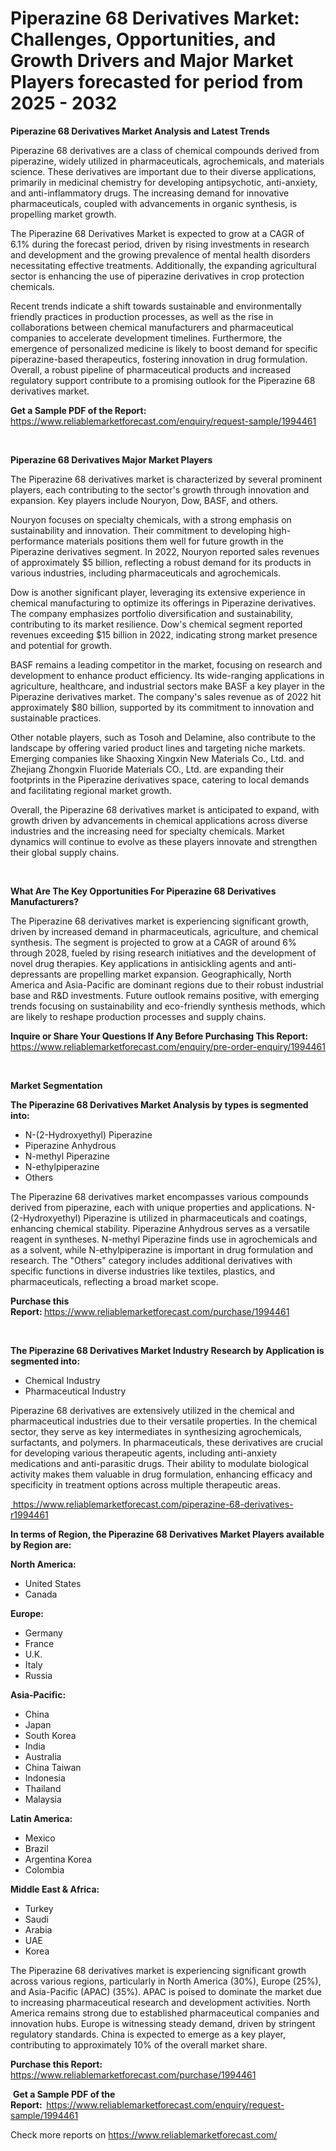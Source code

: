<p><h1>Piperazine 68 Derivatives Market: Challenges, Opportunities, and Growth Drivers and Major Market Players forecasted for period from 2025 - 2032</h1></p><p><strong>Piperazine 68 Derivatives Market Analysis and Latest Trends</strong></p>
<p><p>Piperazine 68 derivatives are a class of chemical compounds derived from piperazine, widely utilized in pharmaceuticals, agrochemicals, and materials science. These derivatives are important due to their diverse applications, primarily in medicinal chemistry for developing antipsychotic, anti-anxiety, and anti-inflammatory drugs. The increasing demand for innovative pharmaceuticals, coupled with advancements in organic synthesis, is propelling market growth.</p><p>The Piperazine 68 Derivatives Market is expected to grow at a CAGR of 6.1% during the forecast period, driven by rising investments in research and development and the growing prevalence of mental health disorders necessitating effective treatments. Additionally, the expanding agricultural sector is enhancing the use of piperazine derivatives in crop protection chemicals.</p><p>Recent trends indicate a shift towards sustainable and environmentally friendly practices in production processes, as well as the rise in collaborations between chemical manufacturers and pharmaceutical companies to accelerate development timelines. Furthermore, the emergence of personalized medicine is likely to boost demand for specific piperazine-based therapeutics, fostering innovation in drug formulation. Overall, a robust pipeline of pharmaceutical products and increased regulatory support contribute to a promising outlook for the Piperazine 68 derivatives market.</p></p>
<p><strong>Get a Sample PDF of the Report:&nbsp;</strong> <a href="https://www.reliablemarketforecast.com/enquiry/request-sample/1994461?utm_campaign=3458&utm_medium=2&utm_source=Github&utm_content=ia&utm_term=03042025&utm_id=piperazine-68-derivatives">https://www.reliablemarketforecast.com/enquiry/request-sample/1994461</a></p>
<p>&nbsp;</p>
<p><strong>Piperazine 68 Derivatives Major Market Players</strong></p>
<p><p>The Piperazine 68 derivatives market is characterized by several prominent players, each contributing to the sector's growth through innovation and expansion. Key players include Nouryon, Dow, BASF, and others.</p><p>Nouryon focuses on specialty chemicals, with a strong emphasis on sustainability and innovation. Their commitment to developing high-performance materials positions them well for future growth in the Piperazine derivatives segment. In 2022, Nouryon reported sales revenues of approximately $5 billion, reflecting a robust demand for its products in various industries, including pharmaceuticals and agrochemicals.</p><p>Dow is another significant player, leveraging its extensive experience in chemical manufacturing to optimize its offerings in Piperazine derivatives. The company emphasizes portfolio diversification and sustainability, contributing to its market resilience. Dow's chemical segment reported revenues exceeding $15 billion in 2022, indicating strong market presence and potential for growth.</p><p>BASF remains a leading competitor in the market, focusing on research and development to enhance product efficiency. Its wide-ranging applications in agriculture, healthcare, and industrial sectors make BASF a key player in the Piperazine derivatives market. The company's sales revenue as of 2022 hit approximately $80 billion, supported by its commitment to innovation and sustainable practices.</p><p>Other notable players, such as Tosoh and Delamine, also contribute to the landscape by offering varied product lines and targeting niche markets. Emerging companies like Shaoxing Xingxin New Materials Co., Ltd. and Zhejiang Zhongxin Fluoride Materials CO., Ltd. are expanding their footprints in the Piperazine derivatives space, catering to local demands and facilitating regional market growth.</p><p>Overall, the Piperazine 68 derivatives market is anticipated to expand, with growth driven by advancements in chemical applications across diverse industries and the increasing need for specialty chemicals. Market dynamics will continue to evolve as these players innovate and strengthen their global supply chains.</p></p>
<p>&nbsp;</p>
<p><strong>What Are The Key Opportunities For Piperazine 68 Derivatives Manufacturers?</strong></p>
<p><p>The Piperazine 68 derivatives market is experiencing significant growth, driven by increased demand in pharmaceuticals, agriculture, and chemical synthesis. The segment is projected to grow at a CAGR of around 6% through 2028, fueled by rising research initiatives and the development of novel drug therapies. Key applications in antisickling agents and anti-depressants are propelling market expansion. Geographically, North America and Asia-Pacific are dominant regions due to their robust industrial base and R&D investments. Future outlook remains positive, with emerging trends focusing on sustainability and eco-friendly synthesis methods, which are likely to reshape production processes and supply chains.</p></p>
<p><strong>Inquire or Share Your Questions If Any Before Purchasing This Report:</strong> <a href="https://www.reliablemarketforecast.com/enquiry/pre-order-enquiry/1994461?utm_campaign=3458&utm_medium=2&utm_source=Github&utm_content=ia&utm_term=03042025&utm_id=piperazine-68-derivatives">https://www.reliablemarketforecast.com/enquiry/pre-order-enquiry/1994461</a></p>
<p>&nbsp;</p>
<p><strong>Market Segmentation</strong></p>
<p><strong>The Piperazine 68 Derivatives Market Analysis by types is segmented into:</strong></p>
<p><ul><li>N-(2-Hydroxyethyl) Piperazine</li><li>Piperazine Anhydrous</li><li>N-methyl Piperazine</li><li>N-ethylpiperazine</li><li>Others</li></ul></p>
<p><p>The Piperazine 68 derivatives market encompasses various compounds derived from piperazine, each with unique properties and applications. N-(2-Hydroxyethyl) Piperazine is utilized in pharmaceuticals and coatings, enhancing chemical stability. Piperazine Anhydrous serves as a versatile reagent in syntheses. N-methyl Piperazine finds use in agrochemicals and as a solvent, while N-ethylpiperazine is important in drug formulation and research. The "Others" category includes additional derivatives with specific functions in diverse industries like textiles, plastics, and pharmaceuticals, reflecting a broad market scope.</p></p>
<p><strong>Purchase this Report:&nbsp;</strong><a href="https://www.reliablemarketforecast.com/purchase/1994461?utm_campaign=3458&utm_medium=2&utm_source=Github&utm_content=ia&utm_term=03042025&utm_id=piperazine-68-derivatives">https://www.reliablemarketforecast.com/purchase/1994461</a></p>
<p>&nbsp;</p>
<p><strong>The Piperazine 68 Derivatives Market Industry Research by Application is segmented into:</strong></p>
<p><ul><li>Chemical Industry</li><li>Pharmaceutical Industry</li></ul></p>
<p><p>Piperazine 68 derivatives are extensively utilized in the chemical and pharmaceutical industries due to their versatile properties. In the chemical sector, they serve as key intermediates in synthesizing agrochemicals, surfactants, and polymers. In pharmaceuticals, these derivatives are crucial for developing various therapeutic agents, including anti-anxiety medications and anti-parasitic drugs. Their ability to modulate biological activity makes them valuable in drug formulation, enhancing efficacy and specificity in treatment options across multiple therapeutic areas.</p></p>
<p><a href="https://www.reliablemarketforecast.com/piperazine-68-derivatives-r1994461?utm_campaign=3458&utm_medium=2&utm_source=Github&utm_content=ia&utm_term=03042025&utm_id=piperazine-68-derivatives">&nbsp;https://www.reliablemarketforecast.com/piperazine-68-derivatives-r1994461</a></p>
<p><strong>In terms of Region, the Piperazine 68 Derivatives Market Players available by Region are:</strong></p>
<p>
    <p> <strong> North America: </strong>
        <ul>
            <li>United States</li>
            <li>Canada</li>
        </ul>
        </p> 
    <p> <strong> Europe: </strong>
        <ul>
            <li>Germany</li>
            <li>France</li>
            <li>U.K.</li>
            <li>Italy</li>
            <li>Russia</li>
        </ul>
        </p> 
    <p> <strong> Asia-Pacific: </strong>
        <ul>
            <li>China</li>
            <li>Japan</li>
            <li>South Korea</li>
            <li>India</li>
            <li>Australia</li>
            <li>China Taiwan</li>
            <li>Indonesia</li>
            <li>Thailand</li>
            <li>Malaysia</li>
        </ul>
        </p> 
    <p> <strong> Latin America: </strong>
        <ul>
            <li>Mexico</li>
            <li>Brazil</li>
            <li>Argentina Korea</li>
            <li>Colombia</li>
        </ul>
        </p> 
    <p> <strong> Middle East & Africa: </strong>
        <ul>
            <li>Turkey</li>
            <li>Saudi</li>
            <li>Arabia</li>
            <li>UAE</li>
            <li>Korea</li>
        </ul>
    </p>
    </p>
<p><p>The Piperazine 68 derivatives market is experiencing significant growth across various regions, particularly in North America (30%), Europe (25%), and Asia-Pacific (APAC) (35%). APAC is poised to dominate the market due to increasing pharmaceutical research and development activities. North America remains strong due to established pharmaceutical companies and innovation hubs. Europe is witnessing steady demand, driven by stringent regulatory standards. China is expected to emerge as a key player, contributing to approximately 10% of the overall market share.</p></p>
<p><strong>Purchase this Report: </strong><a href="https://www.reliablemarketforecast.com/purchase/1994461?utm_campaign=3458&utm_medium=2&utm_source=Github&utm_content=ia&utm_term=03042025&utm_id=piperazine-68-derivatives">https://www.reliablemarketforecast.com/purchase/1994461</a></p>
<p>&nbsp;<strong>Get a Sample PDF of the Report:&nbsp;&nbsp;</strong><a href="https://www.reliablemarketforecast.com/enquiry/request-sample/1994461?utm_campaign=3458&utm_medium=2&utm_source=Github&utm_content=ia&utm_term=03042025&utm_id=piperazine-68-derivatives">https://www.reliablemarketforecast.com/enquiry/request-sample/1994461</a></p>
<p><strong></strong></p>
<p>Check more reports on <a href="https://www.reliablemarketforecast.com/?utm_campaign=3458&utm_medium=2&utm_source=Github&utm_content=ia&utm_term=03042025&utm_id=piperazine-68-derivatives">https://www.reliablemarketforecast.com/</a></p>